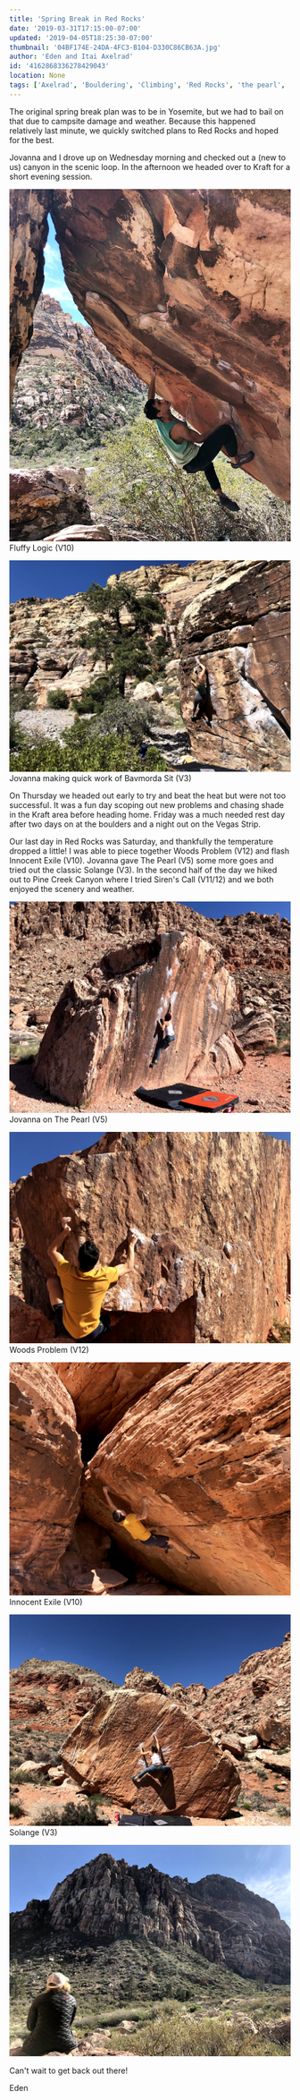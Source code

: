 ```yaml
---
title: 'Spring Break in Red Rocks'
date: '2019-03-31T17:15:00-07:00'
updated: '2019-04-05T18:25:30-07:00'
thumbnail: '04BF174E-24DA-4FC3-B104-D330C86CB63A.jpg'
author: 'Eden and Itai Axelrad'
id: '4162868336278429043'
location: None
tags: ['Axelrad', 'Bouldering', 'Climbing', 'Red Rocks', 'the pearl', 'woods problem']
---
```


The original spring break plan was to be in Yosemite, but we had to bail on that due to campsite damage and weather. Because this happened relatively last minute, we quickly switched plans to Red Rocks and hoped for the best.

Jovanna and I drove up on Wednesday morning and checked out a (new to us) canyon in the scenic loop. In the afternoon we headed over to Kraft for a short evening session.

![image alt](/images/04BF174E-24DA-4FC3-B104-D330C86CB63A.jpg)Fluffy Logic (V10)

![image alt](/images/IMG_8050.jpg)Jovanna making quick work of Bavmorda Sit (V3)

On Thursday we headed out early to try and beat the heat but were not too successful. It was a fun day scoping out new problems and chasing shade in the Kraft area before heading home. Friday was a much needed rest day after two days on at the boulders and a night out on the Vegas Strip.

Our last day in Red Rocks was Saturday, and thankfully the temperature dropped a little! I was able to piece together Woods Problem (V12) and flash Innocent Exile (V10). Jovanna gave The Pearl (V5) some more goes and tried out the classic Solange (V3). In the second half of the day we hiked out to Pine Creek Canyon where I tried Siren's Call (V11/12) and we both enjoyed the scenery and weather.

![image alt](/images/IMG_8076.jpg)Jovanna on The Pearl (V5)

![image alt](/images/IMG_4192.jpg)Woods Problem (V12)

![image alt](/images/IMG_4195.jpg)Innocent Exile (V10)

![image alt](/images/IMG_8083.jpg)Solange (V3)

![image alt](/images/IMG_8099.jpg)

Can't wait to get back out there! 

Eden 

